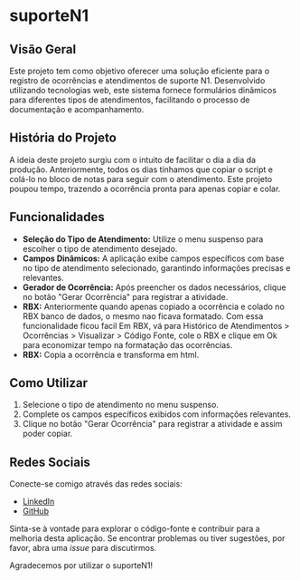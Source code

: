 # suporteN1

## Visão Geral
Este projeto tem como objetivo oferecer uma solução eficiente para o registro de ocorrências e atendimentos de suporte N1. Desenvolvido utilizando tecnologias web, este sistema fornece formulários dinâmicos para diferentes tipos de atendimentos, facilitando o processo de documentação e acompanhamento.

## História do Projeto
A ideia deste projeto surgiu com o intuito de facilitar o dia a dia da produção. Anteriormente, todos os dias tínhamos que copiar o script e colá-lo no bloco de notas para seguir com o atendimento. Este projeto poupou tempo, trazendo a ocorrência pronta para apenas copiar e colar.

## Funcionalidades
- **Seleção do Tipo de Atendimento:** Utilize o menu suspenso para escolher o tipo de atendimento desejado.
- **Campos Dinâmicos:** A aplicação exibe campos específicos com base no tipo de atendimento selecionado, garantindo informações precisas e relevantes.
- **Gerador de Ocorrência:** Após preencher os dados necessários, clique no botão "Gerar Ocorrência" para registrar a atividade.
- **RBX:** Anteriormente quando apenas copiado a ocorrência e colado no RBX banco de dados, o mesmo nao ficava formatado. Com essa funcionalidade ficou facil Em RBX, vá para Histórico de Atendimentos > Ocorrências > Visualizar > Código Fonte, cole o RBX e clique em Ok para economizar tempo na formatação das ocorrências.
- **RBX:** Copia a ocorrência e transforma em html.

## Como Utilizar
1. Selecione o tipo de atendimento no menu suspenso.
2. Complete os campos específicos exibidos com informações relevantes.
3. Clique no botão "Gerar Ocorrência" para registrar a atividade e assim poder copiar.

## Redes Sociais
Conecte-se comigo através das redes sociais:
- [LinkedIn](https://www.linkedin.com/in/esleyleal/)
- [GitHub](https://github.com/EsleyLeal)

Sinta-se à vontade para explorar o código-fonte e contribuir para a melhoria desta aplicação. Se encontrar problemas ou tiver sugestões, por favor, abra uma *issue* para discutirmos.

Agradecemos por utilizar o suporteN1!
